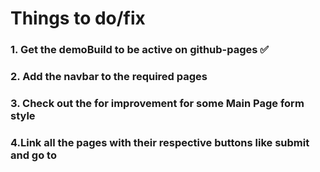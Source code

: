 # Things to do/fix

### 1. Get the demoBuild to be active on github-pages   ✅

### 2. Add the navbar to the required pages

### 3. Check out the for improvement for some Main Page form style

### 4.Link all the pages with their respective buttons like submit and go to
